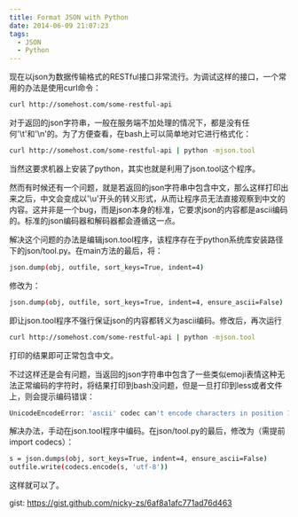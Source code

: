 ```yaml
---
title: Format JSON with Python
date: 2014-06-09 21:07:23
tags:
  - JSON
  - Python
---
```


现在以json为数据传输格式的RESTful接口非常流行。为调试这样的接口，一个常用的办法是使用curl命令：

```bash
curl http://somehost.com/some-restful-api
```

对于返回的json字符串，一般在服务端不加处理的情况下，都是没有任何'\t'和'\n'的。为了方便查看，在bash上可以简单地对它进行格式化：

```bash
curl http://somehost.com/some-restful-api | python -mjson.tool
```

当然这要求机器上安装了python，其实也就是利用了json.tool这个程序。

然而有时候还有一个问题，就是若返回的json字符串中包含中文，那么这样打印出来之后，中文会变成以'\u'开头的转义形式，从而让程序员无法直接观察到中文的内容。这并非是一个bug，而是json本身的标准，它要求json的内容都是ascii编码的。标准的json编码器和解码器都会遵循这一点。

<!-- more -->

解决这个问题的办法是编辑json.tool程序，该程序存在于python系统库安装路径下的json/tool.py。在main方法的最后，将：

```bash
json.dump(obj, outfile, sort_keys=True, indent=4)
```

修改为：

```bash
json.dump(obj, outfile, sort_keys=True, indent=4, ensure_ascii=False)
```

即让json.tool程序不强行保证json的内容都转义为ascii编码。修改后，再次运行

```bash
curl http://somehost.com/some-restful-api | python -mjson.tool
```

打印的结果即可正常包含中文。

不过这样还是会有问题，当返回的json字符串中包含了一些类似emoji表情这种无法正常编码的字符时，将结果打印到bash没问题，但是一旦打印到less或者文件上，则会提示编码错误：

```bash
UnicodeEncodeError: 'ascii' codec can't encode characters in position 1-2: ordinal not in range(128)
```

解决办法，手动在json.tool程序中编码。在json/tool.py的最后，修改为（需提前import codecs）：

```bash
s = json.dumps(obj, sort_keys=True, indent=4, ensure_ascii=False)
outfile.write(codecs.encode(s, 'utf-8'))
```

这样就可以了。

gist: https://gist.github.com/nicky-zs/6af8a1afc771ad76d463

